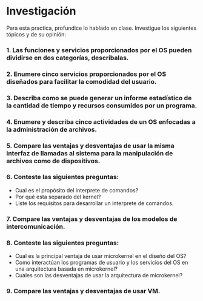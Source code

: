 # Investigación
Para esta practica, profundice lo hablado en clase. Investigue los siguientes tópicos y de su opinión:
### 1. Las funciones y servicios proporcionados por el OS pueden dividirse en dos categorías, descríbalas.
### 2. Enumere cinco servicios proporcionados por el OS diseñados para facilitar la comodidad del usuario.
### 3. Describa como se puede generar un informe estadístico de la cantidad de tiempo y recursos consumidos por un programa.
### 4. Enumere y describa cinco actividades de un OS enfocadas a la administración de archivos.
### 5. Compare las ventajas y desventajas de usar la misma interfaz de llamadas al sistema para la manipulación de archivos como de dispositivos.
### 6. Conteste las siguientes preguntas:
* Cual es el propósito del interprete de comandos?
* Por qué esta separado del kernel?
* Liste los requisitos para desarrollar un interprete de comandos.
### 7. Compare las ventajas y desventajas de los modelos de intercomunicación.
### 8. Conteste las siguientes preguntas:
* Cual es la principal ventaja de usar microkernel en el diseño del OS?
* Como interactúan los programas de usuario y los servicios del OS en una arquitectura
basada en microkernel?
* Cuales son las desventajas de usar la arquitectura de microkernel?
### 9. Compare las ventajas y desventajas de usar VM.